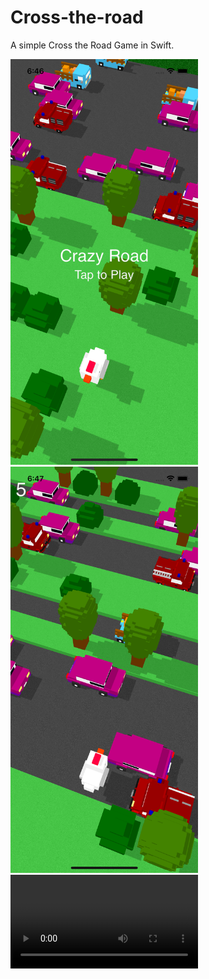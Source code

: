 # Cross-the-road

A simple Cross the Road Game in Swift.

<img src="outputs/Simulator Screen Shot - iPhone 12 Pro - 2022-03-07 at 18.46.20.png" width=300 />
<img src="outputs/Simulator Screen Shot - iPhone 12 Pro - 2022-03-07 at 18.47.25.png" width=300 />

<video src="outputs/Simulator Screen Recording - iPhone 12 Pro - 2022-03-07 at 18.17.46.mp4" />
